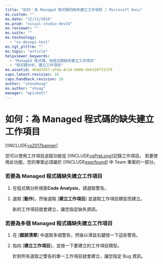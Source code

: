 ```yaml
---
title: "如何：為 Managed 程式碼的缺失建立工作項目 | Microsoft Docs"
ms.custom: ""
ms.date: "12/12/2016"
ms.prod: "visual-studio-dev14"
ms.reviewer: ""
ms.suite: ""
ms.technology: 
  - "vs-devops-test"
ms.tgt_pltfrm: ""
ms.topic: "article"
helpviewer_keywords: 
  - "Managed 程式碼，為程式碼缺失建立工作項目"
  - "程式碼分析，建立工作項目"
ms.assetid: 46ddfd57-af4a-4c1d-bd00-8e6328f321f0
caps.latest.revision: 16
caps.handback.revision: 16
author: "stevehoag"
ms.author: "shoag"
manager: "wpickett"
---
```

# 如何：為 Managed 程式碼的缺失建立工作項目
[!INCLUDE[vs2017banner](../code-quality/includes/vs2017banner.md)]

您可以使用工作項目追蹤功能從 [!INCLUDE[vsPreLong](../code-quality/includes/vsprelong_md.md)]記錄工作項目。  若要使用此功能，您的專案必須屬於 [!INCLUDE[esprfound](../code-quality/includes/esprfound_md.md)] 中 Team 專案的一部分。  
  
### 若要為 Managed 程式碼缺失建立工作項目  
  
1.  在程式碼分析視窗**Code Analysis**，請選取警告。  
  
2.  選取 \[**動作**\]，然後選取 \[**建立工作項目**\] 並選取工作項目類型而建立。  
  
     新的工作項目就會建立，讓您指定缺失資訊。  
  
### 若要為多個 Managed 程式碼缺失建立工作項目  
  
1.  在 \[**錯誤清單**\] 中選取多個警告，然後以滑鼠右鍵按一下這些警告。  
  
2.  指向 \[**建立工作項目**\]，並按一下要建立的工作項目類型。  
  
     針對所有選取之警告的單一工作項目就會建立，讓您指定 Bug 資訊。